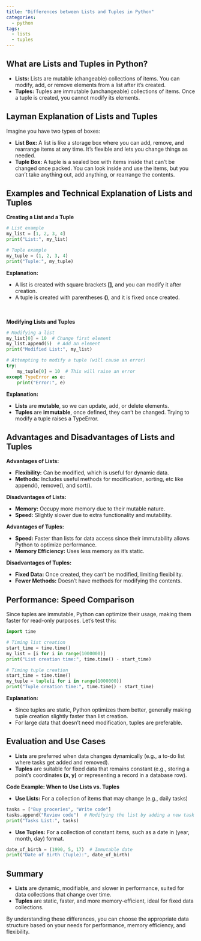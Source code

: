 ```yaml
---
title: "Differences between Lists and Tuples in Python"
categories:
  - python
tags:
  - lists
  - tuples
---
```


## What are Lists and Tuples in Python?
- **Lists:** Lists are mutable (changeable) collections of items. You can modify, add, or remove elements from a list after it’s created.
- **Tuples:** Tuples are immutable (unchangeable) collections of items. Once a tuple is created, you cannot modify its elements.

## Layman Explanation of Lists and Tuples
Imagine you have two types of boxes:

- **List Box:** A list is like a storage box where you can add, remove, and rearrange items at any time. It’s flexible and lets you change things as needed.
- **Tuple Box:** A tuple is a sealed box with items inside that can’t be changed once packed. You can look inside and use the items, but you can’t take anything out, add anything, or rearrange the contents.

## Examples and Technical Explanation of Lists and Tuples

**Creating a List and a Tuple**
```python
# List example
my_list = [1, 2, 3, 4]
print("List:", my_list)

# Tuple example
my_tuple = (1, 2, 3, 4)
print("Tuple:", my_tuple)
```
**Explanation:**

- A list is created with square brackets **[]**, and you can modify it after creation.
- A tuple is created with parentheses **()**, and it is fixed once created.

<br><br>**Modifying Lists and Tuples**
```python
# Modifying a list
my_list[0] = 10  # Change first element
my_list.append(5)  # Add an element
print("Modified List:", my_list)

# Attempting to modify a tuple (will cause an error)
try:
    my_tuple[0] = 10  # This will raise an error
except TypeError as e:
    print("Error:", e)
```
**Explanation:**

- **Lists** are **mutable**, so we can update, add, or delete elements.
- **Tuples** are **immutable**, once defined, they can’t be changed. Trying to modify a tuple raises a TypeError.


## Advantages and Disadvantages of Lists and Tuples

**Advantages of Lists:**

- **Flexibility:** Can be modified, which is useful for dynamic data.
- **Methods:** Includes useful methods for modification, sorting, etc like append(), remove(), and sort().

**Disadvantages of Lists:**

- **Memory:** Occupy more memory due to their mutable nature.
- **Speed:** Slightly slower due to extra functionality and mutability.

**Advantages of Tuples:**

- **Speed:** Faster than lists for data access since their immutability allows Python to optimize performance.
- **Memory Efficiency:** Uses less memory as it’s static.

**Disadvantages of Tuples:**

- **Fixed Data:** Once created, they can’t be modified, limiting flexibility.
- **Fewer Methods:** Doesn’t have methods for modifying the contents.

## Performance: Speed Comparison
Since tuples are immutable, Python can optimize their usage, making them faster for read-only purposes. Let’s test this:
```python
import time

# Timing list creation
start_time = time.time()
my_list = [i for i in range(1000000)]
print("List creation time:", time.time() - start_time)

# Timing tuple creation
start_time = time.time()
my_tuple = tuple(i for i in range(1000000))
print("Tuple creation time:", time.time() - start_time)
```
**Explanation:**

- Since tuples are static, Python optimizes them better, generally making tuple creation slightly faster than list creation.
- For large data that doesn’t need modification, tuples are preferable.

## Evaluation and Use Cases
- **Lists** are preferred when data changes dynamically (e.g., a to-do list where tasks get added and removed).
- **Tuples** are suitable for fixed data that remains constant (e.g., storing a point’s coordinates **(x, y)** or representing a record in a database row).

**Code Example: When to Use Lists vs. Tuples**
- **Use Lists:** For a collection of items that may change (e.g., daily tasks)
```python
tasks = ["Buy groceries", "Write code"]
tasks.append("Review code")  # Modifying the list by adding a new task
print("Tasks List:", tasks)
```
- **Use Tuples:** For a collection of constant items, such as a date in (year, month, day) format.
```python
date_of_birth = (1990, 5, 17)  # Immutable date
print("Date of Birth (Tuple):", date_of_birth)
```

## Summary
- **Lists** are dynamic, modifiable, and slower in performance, suited for data collections that change over time.
- **Tuples** are static, faster, and more memory-efficient, ideal for fixed data collections.

By understanding these differences, you can choose the appropriate data structure based on your needs for performance, memory efficiency, and flexibility.